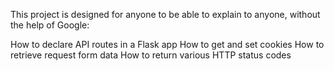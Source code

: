 This project is designed for anyone to be able to explain to anyone, without the help of Google:

How to declare API routes in a Flask app
How to get and set cookies
How to retrieve request form data
How to return various HTTP status codes